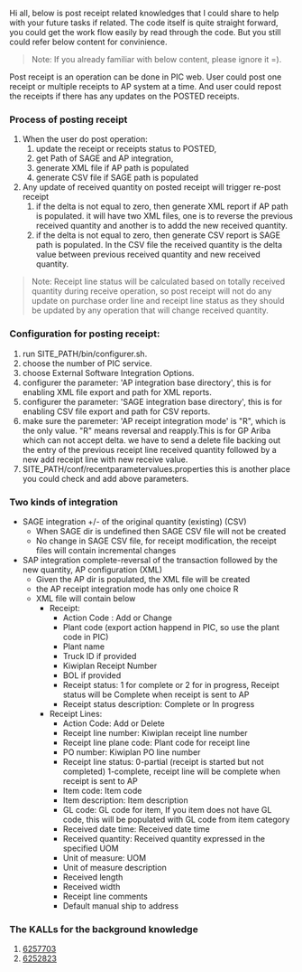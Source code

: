 Hi all,  below is post receipt related knowledges that I could share to help with your future tasks if related. The code itself is quite straight forward, you could get the work flow easily by read through the code. But you still could refer below content for convinience. 
>Note: If you already familiar with below content, please ignore it =). 


Post receipt is an operation can be done in PIC web. User could post one receipt or multiple receipts to AP system at a time. And user could repost the receipts if there has any updates on the POSTED receipts.


### Process of posting receipt
1. When the user do post operation: 
   1. update the receipt or receipts status to POSTED, 
   2. get Path of SAGE and AP integration,
   3. generate XML file if AP path is populated
   4. generate CSV file if SAGE path is populated
2. Any update of received quantity on posted receipt will trigger re-post receipt
   1. if the delta is not equal to zero, then generate XML report if AP path is populated.  it will have two XML files, one is to reverse the previous received quantity and another is to addd the new received quantity.
   2. if the delta is not equal to zero, then generate CSV report is SAGE path is populated. In the CSV file the received quantity is the delta value between previous received quantity and new received quantity.
   

>Note: Receipt line status will be calculated based on totally received quantity during receive operation, so post receipt will not do any update on purchase order line and receipt line status as they should be updated by any operation that will change received quantity.

### Configuration for posting receipt:
1. run SITE_PATH/bin/configurer.sh.
2. choose the number of PIC service.
3. choose External Software Integration Options.
4. configurer the parameter: 'AP integration base directory', this is for enabling XML file export and path for XML reports.
5. configurer the parameter: 'SAGE integration base directory', this is for enabling CSV file export and path for CSV reports.
6. make sure the paremeter: 'AP receipt integration mode' is "R", which is the only value. "R"  means reversal and reapply.This is for GP Ariba which can not accept delta. we have to send a delete file backing out the entry of the previous receipt line received quantity followed by a new add receipt line with new receive value.
7. SITE_PATH/conf/recentparametervalues.properties this is another place you could check and add above parameters.

   
### Two kinds of integration
* SAGE integration  +/- of the original quantity (existing) (CSV)
    * When SAGE dir is undefined then SAGE CSV file will not be created
    * No change in SAGE CSV file, for receipt modification, the receipt files will contain incremental changes
* SAP integration   complete-reversal of the transaction followed by the new quantity, AP configuration  (XML)
    * Given the AP dir is populated, the XML file will be created
    * the AP receipt integration mode has only one choice R
    * XML file will contain below
      * Receipt:
        * Action Code  : Add or Change
        * Plant code (export action happend in PIC, so use the plant code in PIC)
        * Plant name
        * Truck ID if provided
        * Kiwiplan Receipt Number 
        * BOL if provided
        * Receipt status: 1 for complete or 2 for in progress, Receipt status will be Complete when receipt is sent to AP
        * Receipt status description: Complete or In progress
      * Receipt Lines:
        * Action Code: Add or Delete
        * Receipt line number: Kiwiplan receipt line number
        * Receipt line plane code: Plant code for receipt line
        * PO number: Kiwiplan PO line number
        * Receipt line status: 0-partial (receipt is started but not completed) 1-complete, receipt line will be complete when receipt is sent to AP
        * Item code: Item code
        * Item description: Item description
        * GL code: GL code for item, If you item does not have GL code, this will be populated with GL code from item category
        * Received date time: Received date time
        * Received quantity: Received quantity expressed in the specified UOM
        * Unit of measure: UOM
        * Unit of measure description
        * Received length
        * Received width
        * Receipt line comments
        * Default manual ship to address

### The KALLs for the background knowledge 
1. [6257703](https://kall.kiwiplan.co.nz/kall/kiwiplan/issueViewer.do?id=6257703) 
2. [6252823](https://kall.kiwiplan.co.nz/kall/kiwiplan/issueViewer.do?id=6252823)



   
